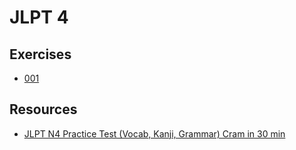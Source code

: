 # JLPT 4

## Exercises

- [001](exercises/001.md)

## Resources

- [JLPT N4 Practice Test (Vocab, Kanji, Grammar) Cram in 30 min](https://www.youtube.com/watch?v=DaMlB2wYbIo&ab_channel=JapaneseAmmowithMisa)
